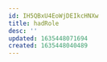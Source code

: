 ```yaml
---
id: IH5QBxU4EoWjDEIkcHNXw
title: hadRole
desc: ''
updated: 1635448071694
created: 1635448040489
---
```



